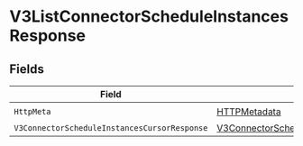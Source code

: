 # V3ListConnectorScheduleInstancesResponse


## Fields

| Field                                                                                                               | Type                                                                                                                | Required                                                                                                            | Description                                                                                                         |
| ------------------------------------------------------------------------------------------------------------------- | ------------------------------------------------------------------------------------------------------------------- | ------------------------------------------------------------------------------------------------------------------- | ------------------------------------------------------------------------------------------------------------------- |
| `HttpMeta`                                                                                                          | [HTTPMetadata](../../Models/Components/HTTPMetadata.md)                                                             | :heavy_check_mark:                                                                                                  | N/A                                                                                                                 |
| `V3ConnectorScheduleInstancesCursorResponse`                                                                        | [V3ConnectorScheduleInstancesCursorResponse](../../Models/Components/V3ConnectorScheduleInstancesCursorResponse.md) | :heavy_minus_sign:                                                                                                  | OK                                                                                                                  |